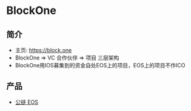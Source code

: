 # BlockOne

## 简介

- 主页: <https://block.one>
- BlockOne => VC 合作伙伴 => 项目 三层架构
- BlockOne用IOS募集到的资金自处EOS上的项目，EOS上的项目不作ICO

## 产品

- [公链 EOS](../../公链/EOS/EOS概述.md)
